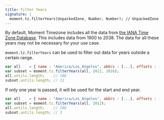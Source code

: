 ```yaml
---
title: Filter Years
signature: |
  moment.tz.filterYears(UnpackedZone, Number, Number); // UnpackedZone
---
```


By default, Moment Timezone includes all the data from
[the IANA Time Zone Database](http://www.iana.org/time-zones). This includes data
from 1900 to 2038. The data for all these years may not be necessary for your use case.

`moment.tz.filterYears` can be used to filter out data for years outside a certain range.

```js
var all    = { name : "America/Los_Angeles", abbrs : [...], offsets : [...] untils : [...]};
var subset = moment.tz.filterYears(all, 2012, 2016);
all.untils.length;    // 186
subset.untils.length; // 11
```

If only one year is passed, it will be used for the start and end year.

```js
var all    = { name : "America/Los_Angeles", abbrs : [...], offsets : [...] untils : [...]};
var subset = moment.tz.filterYears(all, 2012);
all.untils.length;    // 186
subset.untils.length; // 3
```
